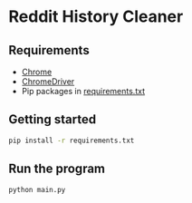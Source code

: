 # Reddit History Cleaner

## Requirements
- [Chrome](https://www.google.com/chrome/)
- [ChromeDriver](https://chromedriver.chromium.org/getting-started)
- Pip packages in [requirements.txt](https://github.com/Alyetama/reddit-history-cleaner/blob/main/requirements.txt)

## Getting started
```sh
pip install -r requirements.txt
```

## Run the program
```sh
python main.py
```
